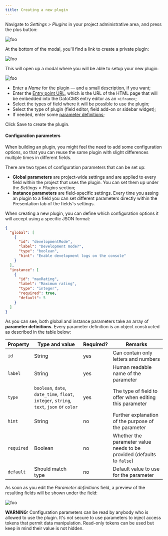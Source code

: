 ```yaml
---
title: Creating a new plugin
---
```


Navigate to *Settings > Plugins* in your project administrative area, and press the plus button:

![foo](../../images/plugins/plus.png)

At the bottom of the modal, you'll find a link to create a private plugin:

![foo](../../images/plugins/private.png)

This will open up a modal where you will be able to setup your new plugin:

![foo](../../images/plugins/private2.png)

* Enter a *Name* for the plugin — and a small description, if you want;
* Enter the [Entry point URL](/docs/plugins/entry-point/), which is the URL of the HTML page that will be embedded into the DatoCMS entry editor as an `<iframe>`;
* Select the types of field where it will be possible to use the plugin;
* Select the type of plugin (field editor, field add-on or sidebar widget);
* If needed, enter some [parameter definitions](/docs/guides/building-plugins/creating-a-new-plugin#configuration-parameters);

Click Save to create the plugin.

#### Configuration parameters

When building an plugin, you might feel the need to add some configuration options, so that you can reuse the same plugin with slight differences multiple times in different fields.

There are two types of configuration parameters that can be set up:

* **Global parameters** are project-wide settings and are applied to every field within the project that uses the plugin. You can set them up under the *Settings > Plugins* section;
* **Instance parameters** are field-specific settings. Every time you assing an plugin to a field you can set different parameters directly within the Presentation tab of the fields's settings.

When creating a new plugin, you can define which configuration options it will accept using a specific JSON format:

```json
{
  "global": [
    {
      "id": "developmentMode",
      "label": "Development mode?",
      "type": "boolean",
      "hint": "Enable development logs on the console"
    }
  ],
  "instance": [
    {
      "id": "maxRating",
      "label": "Maximum rating",
      "type": "integer",
      "required": true,
      "default": 5
    }
  ]
}
```

As you can see, both global and instance parameters take an array of **parameter definitions**. Every parameter definition is an object constructed as described in the table below:

Property    | Type and value                               | Required? | Remarks
------------|----------------------------------------------|-----------|--------
`id`        | String                                       | yes       | Can contain only letters and numbers
`label`     | String                                       | yes       | Human readable name of the parameter
`type`      | `boolean`, `date`, `date_time`, `float`, `integer`, `string`, `text`, `json` or `color` | yes | The type of field to offer when editing this parameter
`hint`      | String                                       | no        | Further explanation of the purpose of the parameter
`required`  | Boolean                                      | no        | Whether the parameter value needs to be provided (defaults to `false`)
`default`   | Should match type                            | no        | Default value to use for the parameter

As soon as you edit the *Parameter definitions* field, a preview of the resulting fields will be shown under the field:

![foo](../../images/plugins/parameters-preview.png)

**WARNING:** Configuration parameters can be read by anybody who is allowed to use the plugin. It's not secure to use parameters to inject access tokens that permit data manipulation. Read-only tokens can be used but keep in mind their value is not hidden.
